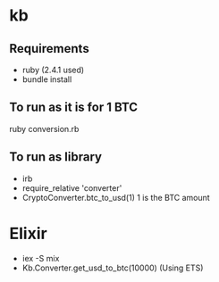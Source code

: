 # kb

## Requirements
- ruby (2.4.1 used)
- bundle install

## To run as it is for 1 BTC
ruby conversion.rb 

## To run as library
- irb
- require_relative 'converter'
- CryptoConverter.btc_to_usd(1) 1 is the BTC amount


# Elixir
- iex -S mix
- Kb.Converter.get_usd_to_btc(10000) (Using ETS)

